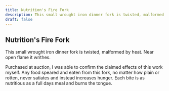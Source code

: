 ```yaml
---
title: Nutrition's Fire Fork
description: This small wrought iron dinner fork is twisted, malformed by heat. Near open flame it writhes....
draft: false
---
```


## Nutrition's Fire Fork

This small wrought iron dinner fork is twisted, malformed by heat. Near open flame it writhes.

Purchased at auction, I was able to confirm the claimed effects of this work myself. Any food speared and eaten from this fork, no matter how plain or rotten, never satiates and instead increases hunger. Each bite is as nutritious as a full days meal and burns the tongue.
